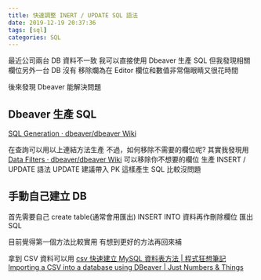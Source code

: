 ```yaml
---
title: 快速調整 INERT / UPDATE SQL 語法
date: 2019-12-19 20:37:36
tags: [sql]
categories: SQL
---
```


最近公司兩台 DB 資料不一致
我可以直接使用 Dbeaver 生產 SQL
但我發現相關欄位另外一台 DB 沒有
移除爛為在 Editor 欄位和數值非常傷眼睛又很花時間

<!--more-->

後來發現 Dbeaver 能解決問題

## Dbeaver 生產 SQL

[SQL Generation · dbeaver/dbeaver Wiki](https://github.com/dbeaver/dbeaver/wiki/SQL-Generation)

在查詢可以用以上連結方法生產
不過，如何移除不需要的欄位呢?
其實我發現用[Data Filters · dbeaver/dbeaver Wiki](https://github.com/dbeaver/dbeaver/wiki/Data-Filters)
可以移除你不想要的欄位
生產 INSERT / UPDATE 語法
UPDATE 建議帶入 PK
這樣產生 SQL 比較沒問題

## 手動自己建立 DB

首先需要自己 create table(通常會用匯出)
INSERT INTO 資料再作刪除欄位
匯出 SQL

目前覺得第一個方法比較實用
有想到更好的方法再回來補

拿到 CSV 資料可以用 [csv 快速建立 MySQL 資料表方法 | 程式狂想筆記](https://malagege.github.io/blog/2019/08/21/csv-%E5%BF%AB%E9%80%9F%E5%BB%BA%E7%AB%8B-MySQL-%E8%B3%87%E6%96%99%E8%A1%A8%E6%96%B9%E6%B3%95/)
[Importing a CSV into a database using DBeaver | Just Numbers & Things](https://justnumbersandthings.com/post/2018-06-12-dbeaver-import-csv/)